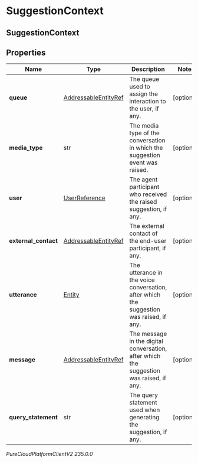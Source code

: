 # SuggestionContext

## SuggestionContext

## Properties

|Name | Type | Description | Notes|
|------------ | ------------- | ------------- | -------------|
| **queue** | [AddressableEntityRef](AddressableEntityRef) | The queue used to assign the interaction to the user, if any. | [optional] |
| **media_type** | str | The media type of the conversation in which the suggestion event was raised. | [optional] |
| **user** | [UserReference](UserReference) | The agent participant who received the raised suggestion, if any. | [optional] |
| **external_contact** | [AddressableEntityRef](AddressableEntityRef) | The external contact of the end-user participant, if any. | [optional] |
| **utterance** | [Entity](Entity) | The utterance in the voice conversation, after which the suggestion was raised, if any. | [optional] |
| **message** | [AddressableEntityRef](AddressableEntityRef) | The message in the digital conversation, after which the suggestion was raised, if any. | [optional] |
| **query_statement** | str | The query statement used when generating the suggestion, if any. | [optional] |



_PureCloudPlatformClientV2 235.0.0_
